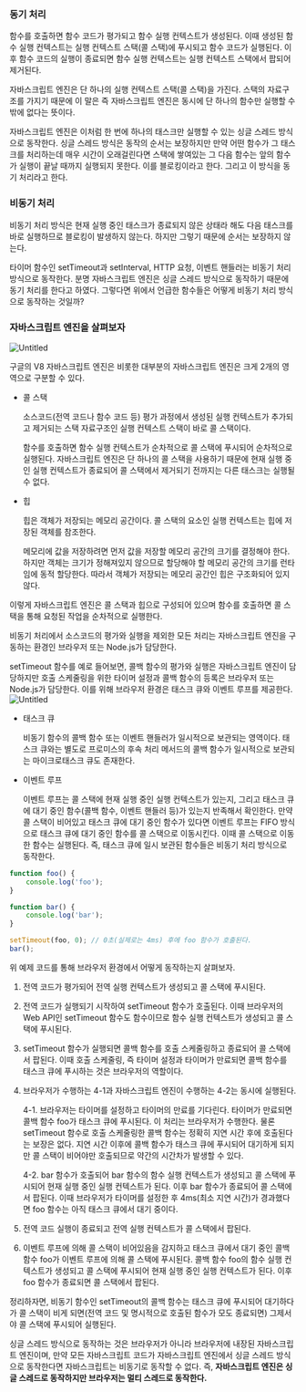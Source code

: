 ### 동기 처리

함수를 호출하면 함수 코드가 평가되고 함수 실행 컨텍스트가 생성된다. 이때 생성된 함수 실행 컨텍스트는 실행 컨텍스트 스택(콜 스택)에 푸시되고 함수 코드가 실행된다. 이후 함수 코드의 실행이 종료되면 함수 실행 컨텍스트는 실행 컨텍스트 스택에서 팝되어 제거된다.

자바스크립트 엔진은 단 하나의 실행 컨텍스트 스택(콜 스택)을 가진다. 스택의 자료구조를 가지기 때문에 이 말은 즉 자바스크립트 엔진은 동시에 단 하나의 함수만 실행할 수 밖에 없다는 뜻이다.

자바스크립트 엔진은 이처럼 한 번에 하나의 태스크만 실행할 수 있는 싱글 스레드 방식으로 동작한다. 싱글 스레드 방식은 동작의 순서는 보장하지만 만약 어떤 함수가 그 태스크를 처리하는데 매우 시간이 오래걸린다면 스택에 쌓여있는 그 다음 함수는 앞의 함수가 실행이 끝날 때까지 실행되지 못한다. 이를 블로킹이라고 한다. 그리고 이 방식을 동기 처리라고 한다.

### 비동기 처리

비동기 처리 방식은 현재 실행 중인 태스크가 종료되지 않은 상태라 해도 다음 태스크를 바로 실행하므로 블로킹이 발생하지 않는다. 하지만 그렇기 때문에 순서는 보장하지 않는다.

타이머 함수인 setTimeout과 setInterval, HTTP 요청, 이벤트 핸들러는 비동기 처리 방식으로 동작한다. 분명 자바스크립트 엔진은 싱글 스레드 방식으로 동작하기 때문에 동기 처리를 한다고 하였다. 그렇다면 위에서 언급한 함수들은 어떻게 비동기 처리 방식으로 동작하는 것일까?

### 자바스크립트 엔진을 살펴보자
![Untitled](https://user-images.githubusercontent.com/62709718/189665604-99917436-fbe3-4b87-9473-ea86e4bebfa2.png)


구글의 V8 자바스크립트 엔진은 비롯한 대부분의 자바스크립트 엔진은 크게 2개의 영역으로 구분할 수 있다.

- 콜 스택

  소스코드(전역 코드나 함수 코드 등) 평가 과정에서 생성된 실행 컨텍스트가 추가되고 제거되는 스택 자료구조인 실행 컨텍스트 스택이 바로 콜 스택이다.

  함수를 호출하면 함수 실행 컨텍스트가 순차적으로 콜 스택에 푸시되어 순차적으로 실행된다. 자바스크립트 엔진은 단 하나의 콜 스택을 사용하기 때문에 현재 실행 중인 실행 컨텍스트가 종료되어 콜 스택에서 제거되기 전까지는 다른 태스크는 실행될 수 없다.

- 힙

  힙은 객체가 저장되는 메모리 공간이다. 콜 스택의 요소인 실행 컨텍스트는 힙에 저장된 객체를 참조한다.

  메모리에 값을 저장하려면 먼저 값을 저장할 메모리 공간의 크기를 결정해야 한다. 하지만 객체는 크기가 정해져있지 않으므로 할당해야 할 메모리 공간의 크기를 런타임에 동적 할당한다. 따라서 객체가 저장되는 메모리 공간인 힙은 구조화되어 있지 않다.


이렇게 자바스크립트 엔진은 콜 스택과 힙으로 구성되어 있으며 함수를 호출하면 콜 스택을 통해 요청된 작업을 순차적으로 실행한다.

비동기 처리에서 소스코드의 평가와 실행을 제외한 모든 처리는 자바스크립트 엔진을 구동하는 환경인 브라우저 또는 Node.js가 담당한다.

setTimeout 함수를 예로 들어보면, 콜백 함수의 평가와 실행은 자바스크립트 엔진이 담당하지만 호출 스케줄링을 위한 타이머 설정과 콜백 함수의 등록은 브라우저 또는 Node.js가 담당한다. 이를 위해 브라우저 환경은 태스크 큐와 이벤트 루프를 제공한다.
![Untitled](https://user-images.githubusercontent.com/62709718/189665697-f01fdb5b-cdd9-479f-8a31-942f1e78708c.png)


- 태스크 큐

  비동기 함수의 콜백 함수 또는 이벤트 핸들러가 일시적으로 보관되는 영역이다. 태스크 큐와는 별도로 프로미스의 후속 처리 메서드의 콜백 함수가 일시적으로 보관되는 마이크로태스크 큐도 존재한다.

- 이벤트 루프

  이벤트 루프는 콜 스택에 현재 실행 중인 실행 컨텍스트가 있는지, 그리고 태스크 큐에 대기 중인 함수(콜백 함수, 이벤트 핸들러 등)가 있는지 반족해서 확인한다. 만약 콜 스택이 비어있고 태스크 큐에 대기 중인 함수가 있다면 이벤트 루프는 FIFO 방식으로 태스크 큐에 대기 중인 함수를 콜 스택으로 이동시킨다. 이때 콜 스택으로 이동한 함수는 실행된다. 즉, 태스크 큐에 일시 보관된 함수들은 비동기 처리 방식으로 동작한다.


```jsx
function foo() {
	console.log('foo');
}

function bar() {
	console.log('bar');
}

setTimeout(foo, 0); // 0초(실제로는 4ms) 후에 foo 함수가 호출된다.
bar();
```

위 예제 코드를 통해 브라우저 환경에서 어떻게 동작하는지 살펴보자.

1. 전역 코드가 평가되어 전역 실행 컨텍스트가 생성되고 콜 스택에 푸시된다.
2. 전역 코드가 실행되기 시작하여 setTimeout 함수가 호출된다. 이때 브라우저의 Web API인 setTimeout 함수도 함수이므로 함수 실행 컨텍스트가 생성되고 콜 스택에 푸시된다.
3. setTimeout 함수가 실행되면 콜백 함수를 호출 스케줄링하고 종료되어 콜 스택에서 팝된다. 이때 호출 스케줄링, 즉 타이머 설정과 타이머가 만료되면 콜백 함수를 태스크 큐에 푸시하는 것은 브라우저의 역할이다.
4. 브라우저가 수행하는 4-1과 자바스크립트 엔진이 수행하는 4-2는 동시에 실행된다.

   4-1. 브라우저는 타이머를 설정하고 타이머의 만료를 기다린다. 타이머가 만료되면 콜백 함수 foo가 태스크 큐에 푸시된다. 이 처리는 브라우저가 수행한다. 물론 setTimeout 함수로 호출 스케줄링한 콜백 함수는 정확히 지연 시간 후에 호출된다는 보장은 없다. 지연 시간 이후에 콜백 함수가 태스크 큐에 푸시되어 대기하게 되지만 콜 스택이 비어야만 호출되므로 약간의 시간차가 발생할 수 있다.

   4-2. bar 함수가 호출되어 bar 함수의 함수 실행 컨텍스트가 생성되고 콜 스택에 푸시되어 현재 실행 중인 실행 컨텍스트가 된다. 이후 bar 함수가 종료되어 콜 스택에서 팝된다. 이때 브라우저가 타이머를 설정한 후 4ms(최소 지연 시간)가 경과했다면 foo 함수는 아직 태스크 큐에서 대기 중이다.

5. 전역 코드 실행이 종료되고 전역 실행 컨텍스트가 콜 스택에서 팝된다.
6. 이벤트 루프에 의해 콜 스택이 비어있음을 감지하고 태스크 큐에서 대기 중인 콜백 함수 foo가 이벤트 루프에 의해 콜 스택에 푸시된다. 콜백 함수 foo의 함수 실행 컨텍스트가 생성되고 콜 스택에 푸시되어 현재 실행 중인 실행 컨텍스트가 된다. 이후 foo 함수가 종료되면 콜 스택에서 팝된다.

정리하자면, 비동기 함수인 setTimeout의 콜백 함수는 태스크 큐에 푸시되어 대기하다가 콜 스택이 비게 되면(전역 코드 및 명시적으로 호출된 함수가 모도 종료되면) 그제서야 콜 스택에 푸시되어 실행된다.

싱글 스레드 방식으로 동작하는 것은 브라우저가 아니라 브라우저에 내장된 자바스크립트 엔진이며, 만약 모든 자바스크립트 코드가 자바스크립트 엔진에서 싱글 스레드 방식으로 동작한다면 자바스크립트는 비동기로 동작할 수 없다. 즉, **자바스크립트 엔진은 싱글 스레드로 동작하지만 브라우저는 멀티 스레드로 동작한다.**
